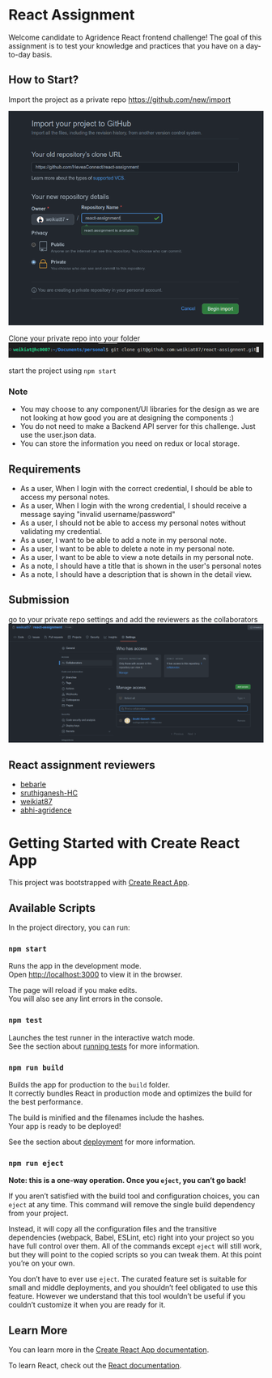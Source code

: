 # React Assignment

Welcome candidate to Agridence React frontend challenge! The goal of this assignment is to test your knowledge and practices that you have on a day-to-day basis.

## How to Start?
Import the project as a private repo https://github.com/new/import 

![import-project](images/import-project.png)

Clone your private repo into your folder
![clone-local](images/clone-local.png)

start the project using `npm start`

### Note
- You may choose to any component/UI libraries for the design as we are not looking at how good you are at designing the components :)
- You do not need to make a Backend API server for this challenge. Just use the user.json data.
- You can store the information you need on redux or local storage.

## Requirements
- As a user, When I login with the correct credential, I should be able to access my personal notes.
- As a user, When I login with the wrong credential, I should receive a message saying "invalid username/password"
- As a user, I should not be able to access my personal notes without validating my credential.
- As a user, I want to be able to add a note in my personal note.
- As a user, I want to be able to delete a note in my personal note.
- As a user, I want to be able to view a note details in my personal note.
- As a note, I should have a title that is shown in the user's personal notes
- As a note, I should have a description that is shown in the detail view.

## Submission
go to your private repo settings and add the reviewers as the collaborators
![add-collaborators](images/add-collaborators.png)


## React assignment reviewers
- [bebarle](https://github.com/bebarle)
- [sruthiganesh-HC](https://github.com/sruthiganesh-HC)
- [weikiat87](https://github.com/weikiat87)
- [abhi-agridence](https://github.com/abhi-agridence)


# Getting Started with Create React App

This project was bootstrapped with [Create React App](https://github.com/facebook/create-react-app).

## Available Scripts

In the project directory, you can run:

### `npm start`

Runs the app in the development mode.\
Open [http://localhost:3000](http://localhost:3000) to view it in the browser.

The page will reload if you make edits.\
You will also see any lint errors in the console.

### `npm test`

Launches the test runner in the interactive watch mode.\
See the section about [running tests](https://facebook.github.io/create-react-app/docs/running-tests) for more information.

### `npm run build`

Builds the app for production to the `build` folder.\
It correctly bundles React in production mode and optimizes the build for the best performance.

The build is minified and the filenames include the hashes.\
Your app is ready to be deployed!

See the section about [deployment](https://facebook.github.io/create-react-app/docs/deployment) for more information.

### `npm run eject`

**Note: this is a one-way operation. Once you `eject`, you can’t go back!**

If you aren’t satisfied with the build tool and configuration choices, you can `eject` at any time. This command will remove the single build dependency from your project.

Instead, it will copy all the configuration files and the transitive dependencies (webpack, Babel, ESLint, etc) right into your project so you have full control over them. All of the commands except `eject` will still work, but they will point to the copied scripts so you can tweak them. At this point you’re on your own.

You don’t have to ever use `eject`. The curated feature set is suitable for small and middle deployments, and you shouldn’t feel obligated to use this feature. However we understand that this tool wouldn’t be useful if you couldn’t customize it when you are ready for it.

## Learn More

You can learn more in the [Create React App documentation](https://facebook.github.io/create-react-app/docs/getting-started).

To learn React, check out the [React documentation](https://reactjs.org/).
